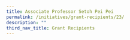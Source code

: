 ```yaml
---
title: Associate Professor Setoh Pei Pei
permalink: /initiatives/grant-recipients/23/
description: ""
third_nav_title: Grant Recipients
---
```


